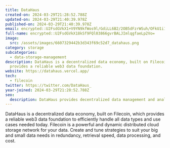 ```yaml
---
title: DataHaus
created-on: 2024-03-29T21:28:52.788Z
updated-on: 2024-03-29T21:40:39.978Z
published-on: 2024-03-29T21:40:39.978Z
email: encrypted::U2FsdGVkX1+V9YN9kfWos9l/GdiLL6B2/2OB5dFzrWSuh/OFkU1i1sD0D7U81RKv
full-name: encrypted::U2FsdGVkX18kSf9FQl03866gvrBALJImlqgfaeLp2Vo=
image:
  src: /assets/images/6607329442b3d343f69c52d7_datahaus.png
category: storage
subcategories:
  - data-storage-management
description: DataHaus is a decentralized data economy, built on Filecoin, which
  provides a reliable web3 data foundation.
website: https://datahaus.vercel.app/
tech:
  - filecoin
twitter: https://twitter.com/DataHaus_
year-joined: 2024-03-29T21:28:52.788Z
seo:
  description: DataHaus provides decentralized data management and analytics solutions.
---
```


DataHaus is a decentralized data economy, built on Filecoin, which provides a reliable web3 data foundation to efficiently handle all data types and use cases needed today. Filecoin is a powerful and dynamic distributed cloud storage network for your data. Create and tune strategies to suit your big and small data needs in redundancy, retrieval speed, data processing, and cost.
